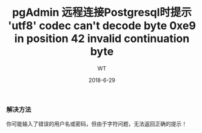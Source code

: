﻿---
layout:     post
title:      pgAdmin 远程连接Postgresql时提示 'utf8'  codec can't decode byte 0xe9 in position 42  invalid continuation byte 
subtitle:   
date:       2018-6-29
author:     WT
header-img: img/post-bg-universe.jpg
catalog: true
tags:
    - postgres
  
---
### 解决方法 ###  

你可能输入了错误的用户名或密码，但由于字符问题，无法返回正确的提示！